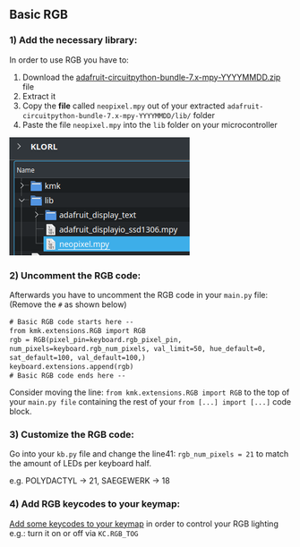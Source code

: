 ## Basic RGB

### 1) Add the necessary library: 
In order to use RGB you have to:

1) Download the [adafruit-circuitpython-bundle-7.x-mpy-YYYYMMDD.zip](https://github.com/adafruit/Adafruit_CircuitPython_Bundle/releases/) file
2) Extract it
3) Copy the **file** called `neopixel.mpy` out of your extracted `adafruit-circuitpython-bundle-7.x-mpy-YYYYMMDD/lib/` folder
4) Paste the file `neopixel.mpy` into the `lib` folder on your microcontroller

<p>
  <img alt="OLED lib folder" src="images/rgb_lib.png">
</p>

### 2) Uncomment the RGB code:
Afterwards you have to uncomment the RGB code in your `main.py` file:\
(Remove the `#` as shown below)

```
# Basic RGB code starts here --
from kmk.extensions.RGB import RGB
rgb = RGB(pixel_pin=keyboard.rgb_pixel_pin, num_pixels=keyboard.rgb_num_pixels, val_limit=50, hue_default=0, sat_default=100, val_default=100,)
keyboard.extensions.append(rgb)
# Basic RGB code ends here --
```

Consider moving the line: `from kmk.extensions.RGB import RGB` 
to the top of your `main.py file` containing the rest of your `from [...] import [...]` code block.

### 3) Customize the RGB code:

Go into your `kb.py` file and change the line41: `rgb_num_pixels = 21` to match the amount of LEDs per keyboard half.

 e.g. POLYDACTYL -> 21, SAEGEWERK -> 18

 ### 4) Add RGB keycodes to your keymap:

 [Add some keycodes to your keymap](http://kmkfw.io/docs/rgb#keycodes) in order to control your RGB lighting e.g.: turn it on or off via `KC.RGB_TOG`